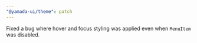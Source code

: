 ```yaml
---
"@yamada-ui/theme": patch
---
```


Fixed a bug where hover and focus styling was applied even when `MenuItem` was disabled.
